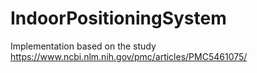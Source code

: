 # IndoorPositioningSystem

Implementation based on the study https://www.ncbi.nlm.nih.gov/pmc/articles/PMC5461075/

